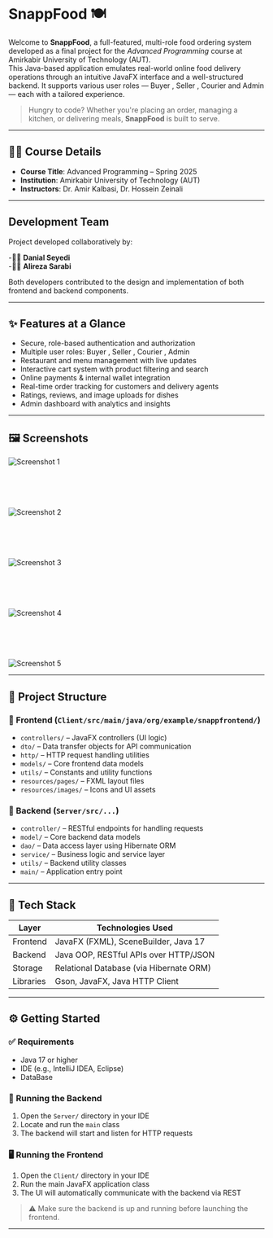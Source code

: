 
# SnappFood 🍽️

Welcome to **SnappFood**, a full-featured, multi-role food ordering system developed as a final project for the *Advanced Programming* course at Amirkabir University of Technology (AUT).  
This Java-based application emulates real-world online food delivery operations through an intuitive JavaFX interface and a well-structured backend. It supports various user roles — Buyer , Seller , Courier and Admin — each with a tailored experience.

>  Hungry to code? Whether you're placing an order, managing a kitchen, or delivering meals, **SnappFood** is built to serve.

---

## 🧑‍🏫 Course Details

- **Course Title**: Advanced Programming – Spring 2025  
- **Institution**: Amirkabir University of Technology (AUT)  
- **Instructors**: Dr. Amir Kalbasi, Dr. Hossein Zeinali  

---

## Development Team

Project developed collaboratively by:

-👨‍💻 **Danial Seyedi**  
-👨‍💻 **Alireza Sarabi**

Both developers contributed to the design and implementation of both frontend and backend components.

---

## ✨ Features at a Glance

-  Secure, role-based authentication and authorization  
-  Multiple user roles: Buyer , Seller , Courier , Admin  
-  Restaurant and menu management with live updates  
- Interactive cart system with product filtering and search  
-  Online payments & internal wallet integration  
-  Real-time order tracking for customers and delivery agents  
-  Ratings, reviews, and image uploads for dishes  
-  Admin dashboard with analytics and insights  
---

## 🖼️ Screenshots

![Screenshot 1](screenshots/screenshot1.jpg) <br><br><br><br><br>   



![Screenshot 2](screenshots/screenshot2.jpg)<br><br><br><br><br>   



![Screenshot 3](screenshots/screenshot4.jpg)<br><br><br><br><br>   



![Screenshot 4](screenshots/screenshot3.jpg)<br><br><br><br><br>   



![Screenshot 5](screenshots/screenshot5.jpg)

---

## 📁 Project Structure

### 🔹 Frontend (`Client/src/main/java/org/example/snappfrontend/`)

- `controllers/` – JavaFX controllers (UI logic)  
- `dto/` – Data transfer objects for API communication  
- `http/` – HTTP request handling utilities  
- `models/` – Core frontend data models  
- `utils/` – Constants and utility functions  
- `resources/pages/` – FXML layout files  
- `resources/images/` – Icons and UI assets  

### 🔹 Backend (`Server/src/...`)

- `controller/` – RESTful endpoints for handling requests  
- `model/` – Core backend data models
- `dao/` – Data access layer using Hibernate ORM
- `service/` – Business logic and service layer  
- `utils/` – Backend utility classes  
- `main/` – Application entry point 

---

  ## 🧱 Tech Stack

| Layer        | Technologies Used                                |
|--------------|--------------------------------------------------|
| Frontend     | JavaFX (FXML), SceneBuilder, Java 17             |
| Backend      | Java OOP, RESTful APIs over HTTP/JSON            |
| Storage      | Relational Database (via Hibernate ORM)          |
| Libraries    | Gson, JavaFX, Java HTTP Client                   |

---

## ⚙️ Getting Started

### ✅ Requirements

- Java 17 or higher  
- IDE (e.g., IntelliJ IDEA, Eclipse)
- DataBase

### 🚀 Running the Backend

1. Open the `Server/` directory in your IDE  
2. Locate and run the `main` class  
3. The backend will start and listen for HTTP requests  

### 🖥️ Running the Frontend

1. Open the `Client/` directory in your IDE  
2. Run the main JavaFX application class  
3. The UI will automatically communicate with the backend via REST  

> ⚠️ Make sure the backend is up and running before launching the frontend.

---

